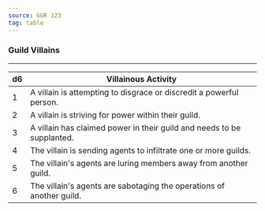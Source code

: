 ```yaml
---
source: GGR 123
tag: table
---
```


### Guild Villains
---
|d6|Villainous Activity|
|----|------------|
|1|A villain is attempting to disgrace or discredit a powerful person.|
|2|A villain is striving for power within their guild.|
|3|A villain has claimed power in their guild and needs to be supplanted.|
|4|The villain is sending agents to infiltrate one or more guilds.|
|5|The villain's agents are luring members away from another guild.|
|6|The villain's agents are sabotaging the operations of another guild.|
